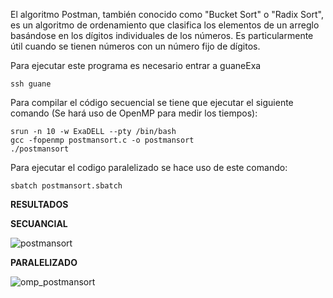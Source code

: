 El algoritmo Postman, también conocido como "Bucket Sort" o "Radix Sort", es un algoritmo de ordenamiento que clasifica los elementos de un arreglo basándose en los dígitos individuales de los números. Es particularmente útil cuando se tienen números con un número fijo de dígitos.

Para ejecutar este programa es necesario entrar a guaneExa

```
ssh guane
```

Para compilar el código secuencial se tiene que ejecutar el siguiente comando (Se hará uso de OpenMP para medir los tiempos):

```
srun -n 10 -w ExaDELL --pty /bin/bash
gcc -fopenmp postmansort.c -o postmansort
./postmansort
```
Para ejecutar el codigo paralelizado se hace uso de este comando:
```
sbatch postmansort.sbatch
```

**RESULTADOS**

**SECUANCIAL**

![postmansort](https://github.com/javierPena28/IntroPP2204123/assets/143100480/1a9c7567-3246-4b6c-9f72-c619b4bd10f7)

**PARALELIZADO**

![omp_postmansort](https://github.com/javierPena28/IntroPP2204123/assets/143100480/0064c9a8-9c32-4b5e-8f71-4a3241675f64)

